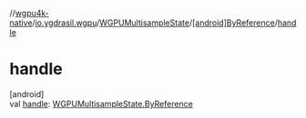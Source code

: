 //[wgpu4k-native](../../../../index.md)/[io.ygdrasil.wgpu](../../index.md)/[WGPUMultisampleState](../index.md)/[[android]ByReference](index.md)/[handle](handle.md)

# handle

[android]\
val [handle](handle.md): [WGPUMultisampleState.ByReference](../../../io.ygdrasil.wgpu.android/-w-g-p-u-multisample-state/-by-reference/index.md)